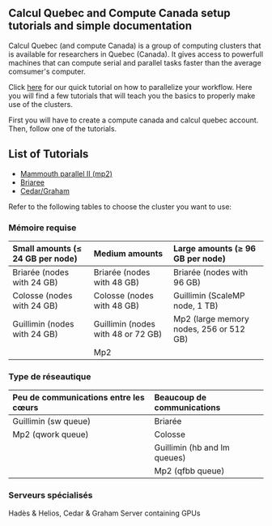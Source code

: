 ## Calcul Quebec and Compute Canada setup tutorials and simple documentation

Calcul Quebec (and compute Canada) is a group of computing clusters that is available for researchers in Quebec (Canada). It gives access to powerfull machines that can compute serial and parallel tasks faster than the average comsumer's computer.

Click [here](https://github.com/arthurdehgan/calQ_examples/blob/master/Multithreading_tutorial.ipynb) for our quick tutorial on how to parallelize your workflow.
Here you will find a few tutorials that will teach you the basics to properly make use of the clusters.

First you will have to create a compute canada and calcul quebec account. Then, follow one of the tutorials.

## List of Tutorials
* [Mammouth parallel II (mp2)](https://github.com/arthurdehgan/calQ_examples/blob/master/mammouth/instructions.md)
* [Briaree](https://github.com/arthurdehgan/calQ_examples/blob/master/briaree/instructions.md)
* [Cedar/Graham](https://github.com/arthurdehgan/calQ_examples/blob/master/cedar/instructions.md)

Refer to the following tables to choose the cluster you want to use:

### Mémoire requise

| Small amounts (≤ 24 GB per node) | Medium amounts | Large amounts (≥ 96 GB per node) |
|:--				|:--					|:--|
| Briarée (nodes with 24 GB) 	| Briarée (nodes with 48 GB)		| Briarée (nodes with 96 GB) |
| Colosse (nodes with 24 GB) 	| Colosse (nodes with 48 GB)		|Guillimin (ScaleMP node, 1 TB)|
| Guillimin (nodes with 24 GB) 	| Guillimin (nodes with 48 or 72 GB)	| Mp2 (large memory nodes, 256 or 512 GB)|
|				| Mp2					| |

### Type de réseautique

| Peu de communications entre les cœurs	| Beaucoup de communications|
|:--|:--|
| Guillimin (sw queue) | Briarée |
| Mp2 (qwork queue) | Colosse |
||Guillimin (hb and lm queues)|
||Mp2 (qfbb queue)|


### Serveurs spécialisés

Hadès & Helios, Cedar & Graham
Server containing GPUs


